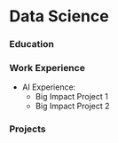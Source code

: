 # Data Science

### Education

### Work Experience
- AI Experience:
  - Big Impact Project 1
  - Big Impact Project 2

### Projects


